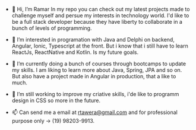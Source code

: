 - 👋 Hi, I’m Ramar
  In my repo you can check out my latest projects made to challenge myself and persue my interests in technology world.
  I'd like to be a full stack developer because they have liberty to collaborate in a bunch of levels of programming.
  
- 👀 I’m interested in programation with Java and Delphi on backend, Angular, Ionic, Typescript at the front.
  But i know that i still have to learn ReactJs, ReactNative and Kotlin. Is my future goals.
  
- 🌱 I’m currently doing a bunch of courses through bootcamps to update my skills. I am liking to learn more about Java,
  Spring, JPA and so on. But also have a project made in Angular in production, that a like to much. 
  
- 💞️ I’m still working to improve my criative skills, i'de like to programm design in CSS so more in the future.

- 📫 Can send me a email at rtawera@gmail.com and for professional purpose only -> (19) 98203-9913.

<!---
rammaR/rammaR is a ✨ special ✨ repository because its `README.md` (this file) appears on your GitHub profile.
You can click the Preview link to take a look at your changes.
--->

